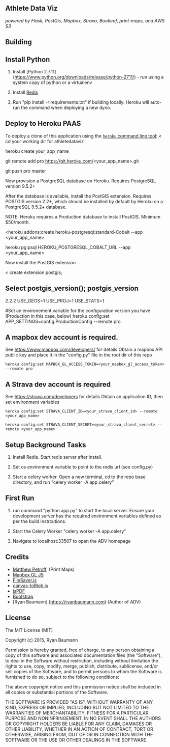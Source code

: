## Athlete Data Viz
*powered by Flask, PostGis, Mapbox, Strava, Bootleaf, print-maps, and AWS S3*

## Building

## Install Python
1) Install [Python 2.7.11] (https://www.python.org/downloads/release/python-2711/) - run using a system copy of python or a virtualenv

2) Install [Redis](http://redis.io/download)

3) Run "pip install -r requirements.txt" if building locally.  Heroku will auto-run the command when deploying a new dyno.


## Deploy to Heroku PAAS
To deploy a clone of this application using the [`heroku` command line tool](https://devcenter.heroku.com/articles/heroku-command):
<
cd your working dir for athletedataviz

heroku create your_app_name

git remote add pro https://git.heroku.com/<your_app_name>.git

git push pro master
>
Now provision a PostgreSQL database on Heroku.  Requires PostgreSQL version 9.5.2+  

After the database is available, install the PostGIS extension.  Requires POSTGIS version 2.2+, which should be installed by default by Heroku on a PostgreSQL 9.5.2+ database.  

NOTE: Heroku requires a Production database to install PostGIS.  Minimum $50/month.

<heroku addons:create heroku-postgresql:standard-Cobalt --app <your_app_name>

heroku pg:psql HEROKU_POSTGRESQL_COBALT_URL --app <your_app_name>
>

Now install the PostGIS extension

<
create extension postgis;

Select postgis_version(); postgis_version
---------------------------------------
2.2.2 USE_GEOS=1 USE_PROJ=1 USE_STATS=1
>
#Set an environement variable for the configuration version you have (Production in this case, below)
    heroku config:set APP_SETTINGS=config.ProductionConfig --remote pro

## A mapbox dev account is required.  
See https://www.mapbox.com/developers/ for details
Obtain a mapbox API public key and place it in the "config.py" file in the root dir of this repo

    heroku config:set MAPBOX_GL_ACCESS_TOKEN=<your_mapbox_gl_access_token> --remote pro

## A Strava dev account is required
See https://strava.com/developers for details
Obtain an application ID, then set environment variables

    heroku config:set STRAVA_CLIENT_ID=<your_strava_client_id> --remote <your_app_name>

    heroku config:set STRAVA_CLIENT_SECRET=<your_strava_client_secret> --remote <your_app_name>

## Setup Background Tasks
1) Install Redis.  Start redis server after install.

2) Set os environment variable to point to the redis url (see config.py)

3) Start a celery worker.  Open a new terminal, cd to the repo base directory, and run "celery worker -A app.celery"


## First Run
1) run command "python app.py" to start the local server.  Ensure your development server has the required environment variables defined as per the build instrcutions.

2) Start the Celery Worker "celery worker -A app.celery"

3) Navigate to localhost:33507 to open the ADV homepage


## Credits

* [Matthew Petroff](http://mpetroff.net/), (Print Maps)
* [Mapbox GL JS](https://github.com/mapbox/mapbox-gl-js)
* [FileSaver.js](https://github.com/eligrey/FileSaver.js/)
* [canvas-toBlob.js](https://github.com/eligrey/canvas-toBlob.js)
* [jsPDF](https://github.com/MrRio/jsPDF)
* [Bootstrap](http://getbootstrap.com/)
* [Ryan Baumann] (https://ryanbaumann.com) (Author of ADV) 

## License
The MIT License (MIT)

Copyright (c) 2015, Ryan Baumann

Permission is hereby granted, free of charge, to any person obtaining a copy
of this software and associated documentation files (the "Software"), to deal
in the Software without restriction, including without limitation the rights
to use, copy, modify, merge, publish, distribute, sublicense, and/or sell
copies of the Software, and to permit persons to whom the Software is
furnished to do so, subject to the following conditions:

The above copyright notice and this permission notice shall be included in
all copies or substantial portions of the Software.

THE SOFTWARE IS PROVIDED "AS IS", WITHOUT WARRANTY OF ANY KIND, EXPRESS OR
IMPLIED, INCLUDING BUT NOT LIMITED TO THE WARRANTIES OF MERCHANTABILITY,
FITNESS FOR A PARTICULAR PURPOSE AND NONINFRINGEMENT. IN NO EVENT SHALL THE
AUTHORS OR COPYRIGHT HOLDERS BE LIABLE FOR ANY CLAIM, DAMAGES OR OTHER
LIABILITY, WHETHER IN AN ACTION OF CONTRACT, TORT OR OTHERWISE, ARISING FROM,
OUT OF OR IN CONNECTION WITH THE SOFTWARE OR THE USE OR OTHER DEALINGS IN
THE SOFTWARE.
